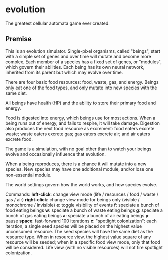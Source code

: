 # evolution

The greatest cellular automata game ever created.

## Premise

This is an evolution simulator. Single-pixel organisms, called "beings", start with a simple set of genes and over time will mutate and become more complex. Each member of a species has a fixed set of genes, or "modules", which govern their abilities. Each being has its own neural network, inherited from its parent but which may evolve over time.

There are four basic food resources: food, waste, gas, and energy. Beings only eat one of the food types, and only mutate into new species with the same diet.

All beings have health (HP) and the ability to store their primary food and energy.

Food is digested into energy, which beings use for most actions. When a being runs out of energy, and fails to respire, it will take damage. Digestion also produces the next food resource as excrement: food eaters excrete waste; waste eaters excrete gas; gas eaters excrete air; and air eaters excrete food.

The game is a simulation, with no goal other than to watch your beings evolve and occasionally influence that evolution.

When a being reproduces, there is a chance it will mutate into a new species. New species may have one additional module, and/or lose one non-essential module.

The world settings govern how the world works, and how species evolve.

Commands:
**left-click**: change view mode (life / resources / food / waste / gas / air)
**right-click**: change view mode for beings only (visible / monochrome / invisible)
**e**: toggle visibility of events
**f**: speciate a bunch of food eating beings
**w**: speciate a bunch of waste eating beings
**g**: speciate a bunch of gas eating beings
**a**: speciate a bunch of air eating beings
**p**: pause
**space**: fast-forward 100 iterations
**c**: "spotlight colonization": each iteration, a single seed species will be placed on the highest value unconsumed resource. The seed species will have the same diet as the resource type. When in resource view, the highest value square of any resource will be seeded; when in a specific food view mode, only that food will be considered. Life view (with no visible resources) will not fire spotlight colonization.
